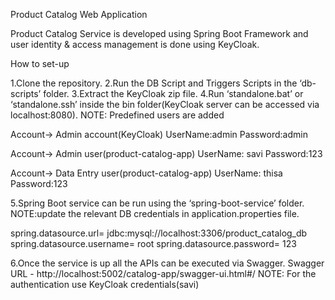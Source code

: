 Product Catalog Web Application

Product Catalog Service is developed using Spring Boot Framework and user identity & access management is done using KeyCloak.

How to set-up

1.Clone the repository.
2.Run the DB Script and Triggers Scripts in the ‘db-scripts’ folder.
3.Extract the KeyCloak zip file.
4.Run ‘standalone.bat’ or ‘standalone.ssh’ inside the bin folder(KeyCloak server can be accessed via localhost:8080). 
NOTE: Predefined users are added
	
Account-> Admin account(KeyCloak)
UserName:admin
Password:admin

Account-> Admin user(product-catalog-app)
UserName: savi
Password:123

Account-> Data Entry user(product-catalog-app)
UserName: thisa
Password:123

5.Spring Boot service can be run using the ‘spring-boot-service’ folder.
NOTE:update the relevant DB credentials in application.properties file.

spring.datasource.url= jdbc:mysql://localhost:3306/product_catalog_db
spring.datasource.username= root
spring.datasource.password= 123

6.Once the service is up all the APIs can be executed via Swagger.
Swagger URL - http://localhost:5002/catalog-app/swagger-ui.html#/
	NOTE: For the authentication use KeyCloak credentials(savi)
